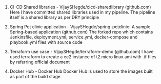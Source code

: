 1) CI-CD Shared libraries - VijaySHegde/cicd-sharedlibrary (github.com)
Here I have committed shared libraries used in my pipeline. The pipeline itself is a shared library as per DRY principle

2) Spring Pet clinic application - VijaySHegde/spring-petclinic: A sample Spring-based application (github.com)
The forked repo which contains Jenkinsfile, deployment.yml, service.yml, docker-compose and playbook.yml files with source code

3) Terraform use case - VijaySHegde/terraform-demo (github.com)
 I have used terraform to create a ec2 instance of t2.micro linux ami with .tf files by referring official document

4) Docker Hub - Docker Hub
Docker Hub is used to store the images built as part of the build stage.
